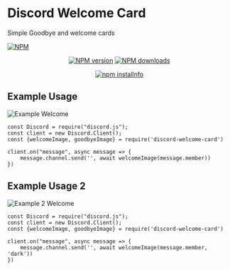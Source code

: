 #  Discord Welcome Card
Simple Goodbye and welcome cards

[![NPM](https://nodei.co/npm/discord-welcome-card.png?downloads=true&stars=true)](https://www.npmjs.com/package/discord-welcome-card)


<div align="center">
  <p>
    <a href="https://www.npmjs.com/package/discord.js"><img src="https://img.shields.io/npm/v/discord-welcome-card.svg?maxAge=3600" alt="NPM version" /></a>
    <a href="https://www.npmjs.com/package/discord-welcome-card"><img src="https://img.shields.io/npm/dt/discord-welcome-card.svg?maxAge=3600" alt="NPM downloads" /></a>
  </p>
  <p>
    <a href="https://nodei.co/npm/discord.js/"><img src="https://nodei.co/npm/discord.js.png?downloads=true&stars=true" alt="npm installnfo" /></a>
  </p>
</div>


##  Example Usage 

![Example Welcome](https://media.discordapp.net/attachments/753474862693089300/802981356589154324/welcome.png)
```
const Discord = require("discord.js");
const client = new Discord.Client();
const {welcomeImage, goodbyeImage} = require('discord-welcome-card')

client.on("message", async message => {
    message.channel.send('', await welcomeImage(message.member))
})
```

##  Example Usage 2

![Example 2 Welcome](https://cdn.discordapp.com/attachments/753474862693089300/802981806604943370/welcome.png)

```
const Discord = require("discord.js");
const client = new Discord.Client();
const {welcomeImage, goodbyeImage} = require('discord-welcome-card')

client.on("message", async message => {
    message.channel.send('', await welcomeImage(message.member, 'dark'))
})
```
